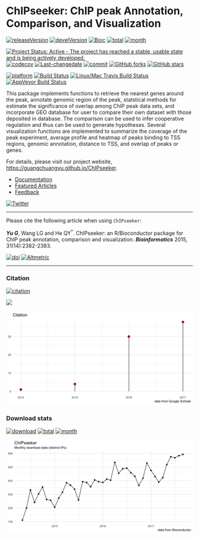 ChIPseeker: ChIP peak Annotation, Comparison, and Visualization
===============================================================

[![releaseVersion](https://img.shields.io/badge/release%20version-1.12.1-green.svg?style=flat)](https://bioconductor.org/packages/ChIPseeker) [![develVersion](https://img.shields.io/badge/devel%20version-1.13.1-green.svg?style=flat)](https://github.com/guangchuangyu/ChIPseeker) [![Bioc](http://www.bioconductor.org/shields/years-in-bioc/ChIPseeker.svg)](https://www.bioconductor.org/packages/devel/bioc/html/ChIPseeker.html#since) [![total](https://img.shields.io/badge/downloads-16258/total-blue.svg?style=flat)](https://bioconductor.org/packages/stats/bioc/ChIPseeker) [![month](https://img.shields.io/badge/downloads-593/month-blue.svg?style=flat)](https://bioconductor.org/packages/stats/bioc/ChIPseeker)

[![Project Status: Active - The project has reached a stable, usable state and is being actively developed.](http://www.repostatus.org/badges/latest/active.svg)](http://www.repostatus.org/#active) [![codecov](https://codecov.io/gh/GuangchuangYu/ChIPseeker/branch/master/graph/badge.svg)](https://codecov.io/gh/GuangchuangYu/ChIPseeker/) [![Last-changedate](https://img.shields.io/badge/last%20change-2017--09--13-green.svg)](https://github.com/GuangchuangYu/ChIPseeker/commits/master) [![commit](http://www.bioconductor.org/shields/commits/bioc/ChIPseeker.svg)](https://www.bioconductor.org/packages/devel/bioc/html/ChIPseeker.html#svn_source) [![GitHub forks](https://img.shields.io/github/forks/GuangchuangYu/ChIPseeker.svg)](https://github.com/GuangchuangYu/ChIPseeker/network) [![GitHub stars](https://img.shields.io/github/stars/GuangchuangYu/ChIPseeker.svg)](https://github.com/GuangchuangYu/ChIPseeker/stargazers)

[![platform](http://www.bioconductor.org/shields/availability/devel/ChIPseeker.svg)](https://www.bioconductor.org/packages/devel/bioc/html/ChIPseeker.html#archives) [![Build Status](http://www.bioconductor.org/shields/build/devel/bioc/ChIPseeker.svg)](https://bioconductor.org/checkResults/devel/bioc-LATEST/ChIPseeker/) [![Linux/Mac Travis Build Status](https://img.shields.io/travis/GuangchuangYu/ChIPseeker/master.svg?label=Mac%20OSX%20%26%20Linux)](https://travis-ci.org/GuangchuangYu/ChIPseeker) [![AppVeyor Build Status](https://img.shields.io/appveyor/ci/Guangchuangyu/ChIPseeker/master.svg?label=Windows)](https://ci.appveyor.com/project/GuangchuangYu/ChIPseeker)

This package implements functions to retrieve the nearest genes around the peak, annotate genomic region of the peak, statstical methods for estimate the significance of overlap among ChIP peak data sets, and incorporate GEO database for user to compare their own dataset with those deposited in database. The comparison can be used to infer cooperative regulation and thus can be used to generate hypotheses. Several visualization functions are implemented to summarize the coverage of the peak experiment, average profile and heatmap of peaks binding to TSS regions, genomic annotation, distance to TSS, and overlap of peaks or genes.

For details, please visit our project website, <https://guangchuangyu.github.io/ChIPseeker>.

-   [Documentation](https://guangchuangyu.github.io/ChIPseeker/documentation/)
-   [Featured Articles](https://guangchuangyu.github.io/ChIPseeker/featuredArticles/)
-   [Feedback](https://guangchuangyu.github.io/ChIPseeker/#feedback)

[![Twitter](https://img.shields.io/twitter/url/https/github.com/GuangchuangYu/ChIPseeker.svg?style=social)](https://twitter.com/intent/tweet?hashtags=ChIPseeker&url=http://bioinformatics.oxfordjournals.org/content/31/14/2382&screen_name=guangchuangyu)

------------------------------------------------------------------------

Please cite the following article when using `ChIPseeker`:

***Yu G***, Wang LG and He QY<sup>\*</sup>. ChIPseeker: an R/Bioconductor package for ChIP peak annotation, comparison and visualization. ***Bioinformatics*** 2015, 31(14):2382-2383.

[![doi](https://img.shields.io/badge/doi-10.1093/bioinformatics/btv145-green.svg?style=flat)](http://dx.doi.org/10.1093/bioinformatics/btv145) [![Altmetric](https://img.shields.io/badge/Altmetric-31-green.svg?style=flat)](https://www.altmetric.com/details/3781087)

------------------------------------------------------------------------

### Citation

[![citation](https://img.shields.io/badge/cited%20by-73-green.svg?style=flat)](https://scholar.google.com.hk/scholar?oi=bibs&hl=en&cites=12053363057899219488)

![](https://img.shields.io/badge/ESI-Highly%20Cited%20Paper-green.svg?style=flat)

<img src="docs/images/citation.png" width="890"/>

### Download stats

[![download](http://www.bioconductor.org/shields/downloads/ChIPseeker.svg)](https://bioconductor.org/packages/stats/bioc/ChIPseeker) [![total](https://img.shields.io/badge/downloads-16258/total-blue.svg?style=flat)](https://bioconductor.org/packages/stats/bioc/ChIPseeker) [![month](https://img.shields.io/badge/downloads-593/month-blue.svg?style=flat)](https://bioconductor.org/packages/stats/bioc/ChIPseeker)

<img src="docs/images/dlstats.png" width="890"/>
